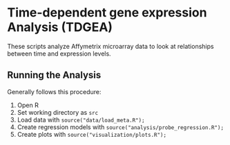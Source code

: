 # Time-dependent gene expression Analysis (TDGEA)

These scripts analyze Affymetrix microarray data to look at relationships between time and expression levels.

## Running the Analysis

Generally follows this procedure:
1. Open R
1. Set working directory as `src`
1. Load data with `source("data/load_meta.R");`
1. Create regression models with `source("analysis/probe_regression.R");`
1. Create plots with `source("visualization/plots.R");`